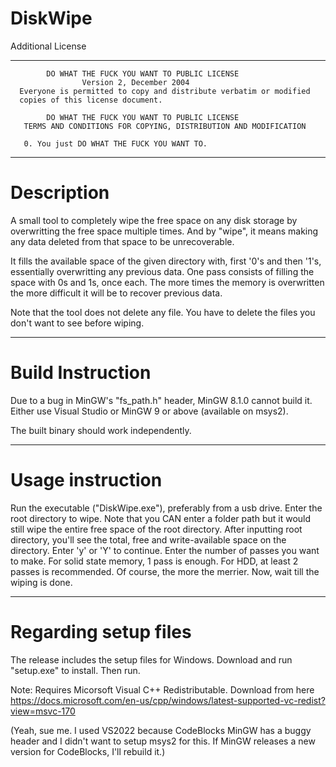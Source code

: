 # DiskWipe

Additional License
______________________________________________________________________
            DO WHAT THE FUCK YOU WANT TO PUBLIC LICENSE 
                    Version 2, December 2004
 	  Everyone is permitted to copy and distribute verbatim or modified 
	  copies of this license document.
    
            DO WHAT THE FUCK YOU WANT TO PUBLIC LICENSE 
       TERMS AND CONDITIONS FOR COPYING, DISTRIBUTION AND MODIFICATION 
   
       0. You just DO WHAT THE FUCK YOU WANT TO.
 ______________________________________________________________________

# Description
A small tool to completely wipe the free space on any disk storage by overwritting the free space multiple times.
And by "wipe", it means making any data deleted from that space to be unrecoverable.

It fills the available space of the given directory with, first '0's and then '1's, essentially overwritting any 
previous data. One pass consists of filling the space with 0s and 1s, once each. The more times the memory is 
overwritten the more difficult it will be to recover previous data.

Note that the tool does not delete any file. You have to delete the files you don't want to see before wiping.
_________________________________________________________________________________________________________________

# Build Instruction
Due to a bug in MinGW's "fs_path.h" header, MinGW 8.1.0 cannot build it. Either use Visual Studio or MinGW 9 or 
above (available on msys2).

The built binary should work independently.
_________________________________________________________________________________________________________________

# Usage instruction
Run the executable ("DiskWipe.exe"), preferably from a usb drive. Enter the root directory to wipe. Note that you
CAN enter a folder path but it would still wipe the entire free space of the root directory. After inputting root
directory, you'll see the total, free and write-available space on the directory. Enter 'y' or 'Y' to continue. 
Enter the number of passes you want to make. For solid state memory, 1 pass is enough. For HDD, at least 2 passes
is recommended. Of course, the more the merrier. Now, wait till the wiping is done.
_________________________________________________________________________________________________________________

# Regarding setup files
The release includes the setup files for Windows. Download and run "setup.exe" to install. Then run.

Note: Requires Micorsoft Visual C++ Redistributable.
Download from here https://docs.microsoft.com/en-us/cpp/windows/latest-supported-vc-redist?view=msvc-170

(Yeah, sue me. I used VS2022 because CodeBlocks MinGW has a buggy header and I didn't want to setup msys2 for this. If MinGW 
releases a new version for CodeBlocks, I'll rebuild it.)
